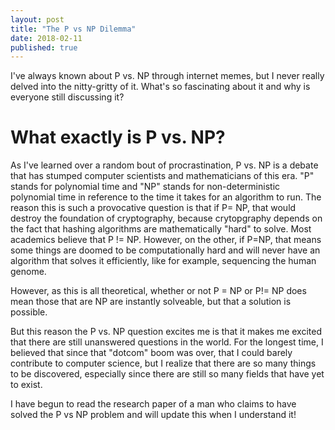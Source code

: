```yaml
---
layout: post
title: "The P vs NP Dilemma"
date: 2018-02-11
published: true
---
```


I've always known about P vs. NP through internet memes, but I never really delved into the nitty-gritty of it. What's so fascinating about it and why is everyone still discussing it?

# What exactly is P vs. NP?

As I've learned over a random bout of procrastination, P vs. NP is a debate that has stumped computer scientists and mathematicians of this era. "P" stands for polynomial time and "NP" stands for non-deterministic polynomial time in reference to the time it takes for an algorithm to run. The reason this is such a provocative question is that if P= NP, that would destroy the foundation of cryptography, because crytopgraphy depends on the fact that hashing algorithms are mathematically "hard" to solve. Most academics believe that P != NP. However, on the other, if P=NP, that means some things are doomed to be computationally hard and will never have an algorithm that solves it efficiently, like for example, sequencing the human genome.

However, as this is all theoretical, whether or not P = NP or P!= NP does mean those that are NP are instantly solveable, but that a solution is possible.

But this reason the P vs. NP question excites me is that it makes me excited that there are still unanswered questions in the world. For the longest time, I believed that since that "dotcom" boom was over, that I could barely contribute to computer science, but I realize that there are so many things to be discovered, especially since there are still so many fields that have yet to exist.

I have begun to read the research paper of a man who claims to have solved the P vs NP problem and will update this when I understand it!
